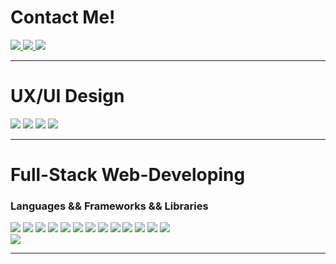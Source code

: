 <div>
  <h1> Contact Me! </h1>
  <a href="mailto:audrey.wanmun.tan@gmail.com">
<img src="https://img.shields.io/badge/Gmail-D14836?style=for-the-badge&logo=gmail&logoColor=white"/>
  </a>
  <a href="https://linktr.ee/first.generasian" target="_blank">
    <img src="https://img.shields.io/badge/linktree-39E09B?style=for-the-badge&logo=linktree&logoColor=white"/>
  </a>
  <a href="https://www.linkedin.com/in/audrey-tan1127" target="_blank">
  <img src="https://img.shields.io/badge/LinkedIn-0077B5?style=for-the-badge&logo=linkedin&logoColor=white"/>
  </a>
</div>
<hr>

<h1> UX/UI Design </h1>
<div>
<img src ="https://img.shields.io/badge/Coursera-0056D2?style=for-the-badge&logo=Coursera&logoColor=white"/>
<img src ="https://img.shields.io/badge/Canva-%2300C4CC.svg?&style=for-the-badge&logo=Canva&logoColor=white"/>
<img src ="https://img.shields.io/badge/Figma-F24E1E?style=for-the-badge&logo=figma&logoColor=white"/>
<img src ="https://img.shields.io/badge/Adobe%20XD-470137?style=for-the-badge&logo=Adobe%20XD&logoColor=#FF61F6"/>
</div>
<hr>

<h1> Full-Stack Web-Developing </h1>
<div>
  <h3> Languages && Frameworks && Libraries </h3>
  <img src="https://img.shields.io/badge/HTML5-E34F26?style=for-the-badge&logo=html5&logoColor=white"/>
  <img src="https://img.shields.io/badge/JavaScript-323330?style=for-the-badge&logo=javascript&logoColor=F7DF1E"/>
  <img src="https://img.shields.io/badge/json-5E5C5C?style=for-the-badge&logo=json&logoColor=white"/>
  <img src="https://img.shields.io/badge/jQuery-0769AD?style=for-the-badge&logo=jquery&logoColor=white"/>
  <img src="https://img.shields.io/badge/Node%20js-339933?style=for-the-badge&logo=nodedotjs&logoColor=white"/>
  <img src="https://img.shields.io/badge/Jasmine-8A4182?style=for-the-badge&logo=Jasmine&logoColor=white"/>
  <img src="https://img.shields.io/badge/Junit5-25A162?style=for-the-badge&logo=junit5&logoColor=white"/>
  <img src="https://img.shields.io/badge/Spring_Boot-F2F4F9?style=for-the-badge&logo=spring-boot"/>
  <img src="https://img.shields.io/badge/MySQL-005C84?style=for-the-badge&logo=mysql&logoColor=white"/>
  <img src="https://img.shields.io/badge/CSS3-1572B6?style=for-the-badge&logo=css3&logoColor=white"/>
  <img src="https://img.shields.io/badge/Bootstrap-563D7C?style=for-the-badge&logo=bootstrap&logoColor=white"/>
  <img src="https://img.shields.io/badge/Tailwind_CSS-38B2AC?style=for-the-badge&logo=tailwind-css&logoColor=white"/>
  <img src="https://img.shields.io/badge/Sass-CC6699?style=for-the-badge&logo=sass&logoColor=white"/>
</div>
<div>
<img src="https://github-readme-stats.vercel.app/api/top-langs/?username=audreytan1127&theme=tokyonight"/>
</div>
<hr>
